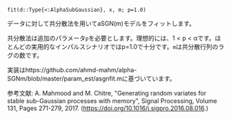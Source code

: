 ```
fit(d::Type{<:AlphaSubGaussian}, x, m; p=1.0)
```

データに対して共分散法を用いてaSGN(m)モデルをフィットします。

共分散法は追加のパラメータ`p`を必要とします。理想的には、1 < p < αです。ほとんどの実用的なインパルスシナリオではp=1.0で十分です。`m`は共分散行列のラグの数です。

実装はhttps://github.com/ahmd-mahm/alpha-SGNm/blob/master/param_est/asgnfit.mに基づいています。

参考文献: A. Mahmood and M. Chitre, "Generating random variates for stable sub-Gaussian processes with memory", Signal Processing, Volume 131, Pages 271-279, 2017. (https://doi.org/10.1016/j.sigpro.2016.08.016.)
